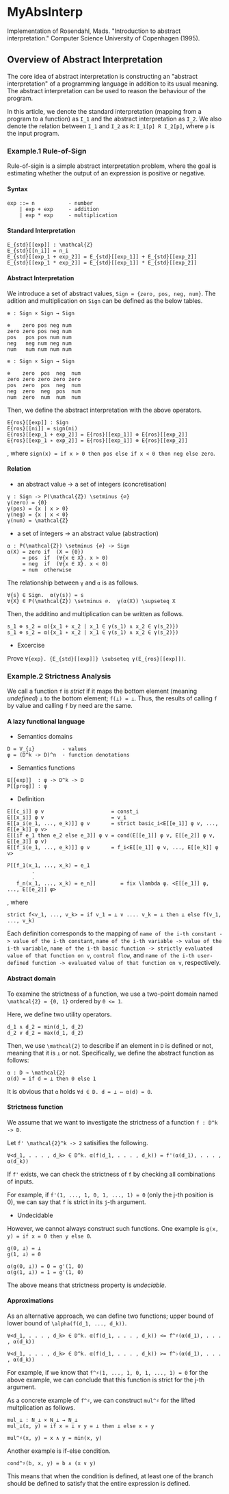 # MyAbsInterp
Implementation of Rosendahl, Mads. "Introduction to abstract interpretation." Computer Science University of Copenhagen (1995).

## Overview of Abstract Interpretation

The core idea of abstract interpretation is constructing an "abstract interpretation" of a programming language in addition to its usual meaning. The abstract interpretation can be used to reason the behaviour of the program.

In this article, we denote the standard interpretation (mapping from a program to a function) as `I_1` and the abstract interpretation as `I_2`. We also denote the relation between `I_1` and `I_2` as `R`: `I_1[p] R I_2[p]`, where `p` is the input program.

### Example.1 Rule-of-Sign

Rule-of-sigin is a simple abstract interpretation problem, where the goal is estimating whether the output of an expression is positive or negative.

#### Syntax

```
exp ::= n           - number
    | exp + exp     - addition
    | exp * exp     - multiplication
```

#### Standard Interpretation

```
E_{std}[[exp]] : \mathcal{Z} 
E_{std}[[n_i]] = n_i 
E_{std}[[exp_1 + exp_2]] = E_{std}[[exp_1]] + E_{std}[[exp_2]] 
E_{std}[[exp_1 * exp_2]] = E_{std}[[exp_1]] * E_{std}[[exp_2]]
```

#### Abstract Interpretation

We introduce a set of abstract values, `Sign = {zero, pos, neg, num}`. The adition and multiplication on `Sign` can be defined as the below tables.

```
⊕ : Sign × Sign → Sign

⊕    zero pos neg num
zero zero pos neg num
pos   pos pos num num
neg   neg num neg num
num   num num num num
```

```
⊗ : Sign × Sign → Sign

⊗    zero  pos  neg  num
zero zero zero zero zero
pos  zero  pos  neg  num
neg  zero  neg  pos  num
num  zero  num  num  num
```

Then, we define the abstract interpretation with the above operators.


```
E{ros}[[exp]] : Sign 
E{ros}[[ni]] = sign(ni) 
E{ros}[[exp_1 + exp_2]] = E{ros}[[exp_1]] ⊕ E{ros}[[exp_2]] 
E{ros}[[exp_1 ∗ exp_2]] = E{ros}[[exp_1]] ⊗ E{ros}[[exp_2]] 
```

, where `sign(x) = if x > 0 then pos else if x < 0 then neg else zero`.

#### Relation

- an abstract value -> a set of integers (concretisation)

```
γ : Sign -> P(\mathcal{Z}) \setminus {∅} 
γ(zero) = {0} 
γ(pos) = {x | x > 0} 
γ(neg) = {x | x < 0} 
γ(num) = \mathcal{Z}
```

- a set of integers -> an abstract value (abstraction)

```
α : P(\mathcal{Z}) \setminus {∅} -> Sign 
α(X) = zero if  (X = {0}) 
     = pos  if  (∀{x ∈ X}. x > 0) 
     = neg  if  (∀{x ∈ X}. x < 0) 
     = num  otherwise
```

The relationship  between `γ` and `α` is as follows.

```
∀{s} ∈ Sign.  α(γ(s)) = s 
∀{X} ∈ P(\mathcal{Z}) \setminus ∅.  γ(α(X)) \supseteq X
```

Then, the additino and multiplication can be written as follows.

```
s_1 ⊕ s_2 = α({x_1 + x_2 | x_1 ∈ γ(s_1) ∧ x_2 ∈ γ(s_2)}) 
s_1 ⊗ s_2 = α({x_1 ∗ x_2 | x_1 ∈ γ(s_1) ∧ x_2 ∈ γ(s_2)}) 
```

- Excercise

Prove `∀{exp}. {E_{std}[[exp]]} \subseteq γ(E_{ros}[[exp]])`.

### Example.2 Strictness Analysis

We call a function `f` is $strict$ if it maps the bottom element (meaning $undefined$) `⊥` to the bottom element; `f(⊥) = ⊥`. Thus, the results of calling `f` by value and calling `f` by need are the same.

#### A lazy functional language

- Semantics domains

```
D = V_{⊥}         - values
φ = (D^k -> D)^n  - function denotations
```

- Semantics functions

```
E[[exp]]  : φ -> D^k -> D
P[[prog]] : φ
```

- Definition

```
E[[c_i]] φ v                      = const_i                                         
E[[x_i]] φ v                      = v_i                                             
E[[a_i(e_1, ..., e_k)]] φ v       = strict basic_i<E[[e_1]] φ v, ..., E[[e_k]] φ v>
E[[if e_1 then e_2 else e_3]] φ v = cond(E[[e_1]] φ v, E[[e_2]] φ v, E[[e_3]] φ v)
E[[f_i(e_1, ..., e_k)]] φ v       = f_i<E[[e_1]] φ v, ..., E[[e_k]] φ v>            

P[[f_1(x_1, ..., x_k) = e_1
        .
        .
   f_n(x_1, ..., x_k) = e_n]]        = fix \lambda φ. <E[[e_1]] φ, ..., E[[e_2]] φ>
```

, where

```
strict f<v_1, ..., v_k> = if v_1 = ⊥ ∨ .... v_k = ⊥ then ⊥ else f(v_1, ..., v_k)
```

Each definition corresponds to the mapping of `name of the i-th constant -> value of the i-th constant`, `name of the i-th variable -> value of the i-th variable`, `name of the i-th basic function -> strictly evaluated value of that function on v`, `control flow`, and `name of the i-th user-defined function -> evaluated value of that function on v`, respectively.

#### Abstract domain

To examine the strictness of a function, we use a two-point domain named `\mathcal{2} = {0, 1}` ordered by `0 <= 1`.

Here, we define two utility operators.

```
d_1 ∧ d_2 = min(d_1, d_2)
d_2 ∨ d_2 = max(d_1, d_2)
```

Then, we use `\mathcal{2}` to describe if an element in `D` is defined or not, meaning that it is `⊥` or not. Specifically, we define the abstract function as follows:

```
α : D → \mathcal{2}
α(d) = if d = ⊥ then 0 else 1
```

It is obvious that `α` holds `∀d ∈ D. d = ⊥ ⇔ α(d) = 0`.

#### Strictness function

We assume that we want to investigate the strictness of a function `f : D^k -> D`.

Let `f' \mathcal{2}^k -> 2` satisifies the following.

```
∀<d_1, . . . , d_k> ∈ D^k. α(f(d_1, . . . , d_k)) = f'(α(d_1), . . . , α(d_k))
```

If `f'` exists, we can check the strictness of `f` by checking all combinations of inputs.

For example, if `f'(1, ..., 1, 0, 1, ..., 1) = 0` (only the j-th position is 0), we can say that `f` is strict in its `j`-th argument.

- Undecidable

However, we cannot always construct such functions. One example is `g(x, y) = if x = 0 then y else 0`.

```
g(0, ⊥) = ⊥
g(1, ⊥) = 0

α(g(0, ⊥)) = 0 = g'(1, 0)
α(g(1, ⊥)) = 1 = g'(1, 0)
```

The above means that strictness property is $undeciable$.

#### Approximations

As an alternative approach, we can define two functions; upper bound of lower bound of `\alpha(f(d_1, ..., d_k))`.

```
∀<d_1, . . . , d_k> ∈ D^k. α(f(d_1, . . . , d_k)) <= f^♯(α(d_1), . . . , α(d_k))

∀<d_1, . . . , d_k> ∈ D^k. α(f(d_1, . . . , d_k)) >= f^♭(α(d_1), . . . , α(d_k))
```

For example, if we know that `f^♯(1, ..., 1, 0, 1, ..., 1) = 0` for the above example, we can conclude that this function is strict for the j-th argument.

As a concrete example of `f^♯`, we can construct `mul^♯` for the lifted multplication as follows.

```
mul_⊥ : N_⊥ × N_⊥ → N_⊥
mul_⊥(x, y) = if x = ⊥ ∨ y = ⊥ then ⊥ else x ∗ y

mul^♯(x, y) = x ∧ y = min(x, y)
```

Another example is if-else condition.

```
cond^♯(b, x, y) = b ∧ (x ∨ y)
```

This means that when the condition is defined, at least one of the branch should be defined to satisfy that the entire expression is defined.


